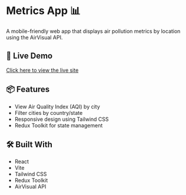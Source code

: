 # Metrics App 📊

A mobile-friendly web app that displays air pollution metrics by location using the AirVisual API.

## 🚀 Live Demo

[Click here to view the live site](https://your-username.github.io/your-repo-name)

## 📦 Features

- View Air Quality Index (AQI) by city
- Filter cities by country/state
- Responsive design using Tailwind CSS
- Redux Toolkit for state management

## 🛠️ Built With

- React
- Vite
- Tailwind CSS
- Redux Toolkit
- AirVisual API
